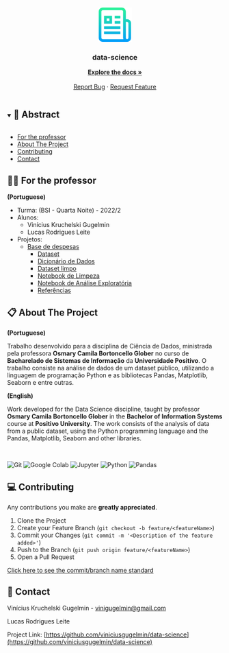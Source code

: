 <p align="center">
  <a href="https://github.com/viniciusgugelmin/data-science">
    <img src="readme.png" alt="readme-logo" width="80" height="80">
  </a>

  <h3 align="center">
    data-science
  </h3>
  <p align="center">
    <a href="https://github.com/viniciusgugelmin/data-science/blob/master/README.md"><strong>Explore the docs »</strong></a>
    <br />
    <br />
    <a href="https://github.com/viniciusgugelmin/data-science/issues">Report Bug</a>
    ·
    <a href="https://github.com/viniciusgugelmin/data-science/issues">Request Feature</a>
  </p>
</p>

<details open="open">
  <summary><h2 style="display: inline-block">📜 Abstract</h2></summary>

- [For the professor](#for-the-professor)
- [About The Project](#about-the-project)
- [Contributing](#contributing)
- [Contact](#contact)

</details>

<a name="for-the-professor"></a>

## 👩‍🏫 For the professor

**(Portuguese)**

- Turma: (BSI - Quarta Noite) - 2022/2
- Alunos:
  - Vinícius Kruchelski Gugelmin
  - Lucas Rodrigues Leite
- Projetos:
  - [Base de despesas](https://github.com/viniciusgugelmin/data-science/tree/main/projects/base_de_despesas)
    - [Dataset](https://github.com/viniciusgugelmin/data-science/blob/main/projects/base_de_despesas/data/dataset.csv)
    - [Dicionário de Dados](https://github.com/viniciusgugelmin/data-science/blob/main/projects/base_de_despesas/data/data_dictionary.xlsx)
    - [Dataset limpo](https://github.com/viniciusgugelmin/data-science/blob/main/projects/base_de_despesas/data/dataset_clean.csv)
    - [Notebook de Limpeza](https://github.com/viniciusgugelmin/data-science/blob/main/projects/base_de_despesas/notebooks/cleaning.ipynb)
    - [Notebook de Análise Exploratória](https://github.com/viniciusgugelmin/data-science/blob/main/projects/base_de_despesas/data/exploratory_analysis.ipynb)
    - [Referências](https://github.com/viniciusgugelmin/data-science/blob/main/projects/base_de_despesas/README.md)

<a name="about-the-project"></a>

## 📋 About The Project

**(Portuguese)**

Trabalho desenvolvido para a disciplina de Ciência de Dados, ministrada pela professora **Osmary Camila Bortoncello Glober** no curso de **Bacharelado de Sistemas de Informação** da **Universidade Positivo**. O trabalho consiste na análise de dados de um dataset público, utilizando a linguagem de programação Python e as bibliotecas Pandas, Matplotlib, Seaborn e entre outras.

**(English)**

Work developed for the Data Science discipline, taught by professor **Osmary Camila Bortoncello Glober** in the **Bachelor of Information Systems** course at **Positivo University**. The work consists of the analysis of data from a public dataset, using the Python programming language and the Pandas, Matplotlib, Seaborn and other libraries.

<br>

![Git](https://img.shields.io/badge/git-%23F05033.svg?style=for-the-badge&logo=git&logoColor=white)
![Google Colab](https://img.shields.io/badge/Google%20Colab-F9AB00?style=for-the-badge&logo=google-colab&logoColor=white)
![Jupyter](https://img.shields.io/badge/Jupyter-F37626?style=for-the-badge&logo=Jupyter&logoColor=white)
![Python](https://img.shields.io/badge/Python-3776AB?style=for-the-badge&logo=python&logoColor=white)
![Pandas](https://img.shields.io/badge/Pandas-150458?style=for-the-badge&logo=pandas&logoColor=white)

<a name="contributing"></a>

## 💻 Contributing

Any contributions you make are **greatly appreciated**.

1. Clone the Project
2. Create your Feature Branch (`git checkout -b feature/<featureName>`)
3. Commit your Changes (`git commit -m '<Description of the feature added>'`)
4. Push to the Branch (`git push origin feature/<featureName>`)
5. Open a Pull Request

<a href="https://github.com/viniciusgugelmin/data-science/blob/master/docs/commits-standard.png">
Click here to see the commit/branch name standard
</a>

<a name="contact"></a>

## 📧 Contact

Vinícius Kruchelski Gugelmin - vinigugelmin@gmail.com

Lucas Rodrigues Leite

Project Link: [https://github.com/viniciusgugelmin/data-science](https://github.com/viniciusgugelmin/data-science)
